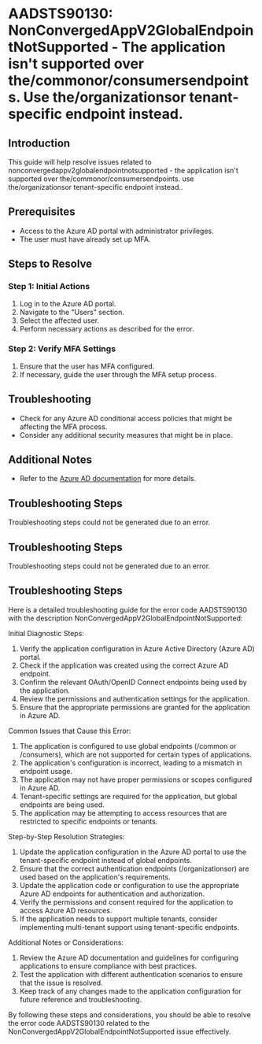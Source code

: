 # AADSTS90130: NonConvergedAppV2GlobalEndpointNotSupported - The application isn't supported over the/commonor/consumersendpoints. Use the/organizationsor tenant-specific endpoint instead.

## Introduction

This guide will help resolve issues related to
nonconvergedappv2globalendpointnotsupported - the application isn't supported
over the/commonor/consumersendpoints. use the/organizationsor tenant-specific
endpoint instead..

## Prerequisites

* Access to the Azure AD portal with administrator privileges.
* The user must have already set up MFA.

## Steps to Resolve

### Step 1: Initial Actions

1. Log in to the Azure AD portal.
2. Navigate to the "Users" section.
3. Select the affected user.
4. Perform necessary actions as described for the error.

### Step 2: Verify MFA Settings

1. Ensure that the user has MFA configured.
2. If necessary, guide the user through the MFA setup process.

## Troubleshooting

* Check for any Azure AD conditional access policies that might be affecting the
  MFA process.
* Consider any additional security measures that might be in place.

## Additional Notes

* Refer to the
  [Azure AD documentation](https://learn.microsoft.com/en-us/azure/active-directory/)
  for more details.

## Troubleshooting Steps

Troubleshooting steps could not be generated due to an error.

## Troubleshooting Steps

Troubleshooting steps could not be generated due to an error.

## Troubleshooting Steps

Here is a detailed troubleshooting guide for the error code AADSTS90130 with the
description NonConvergedAppV2GlobalEndpointNotSupported:

Initial Diagnostic Steps:

1. Verify the application configuration in Azure Active Directory (Azure AD)
   portal.
2. Check if the application was created using the correct Azure AD endpoint.
3. Confirm the relevant OAuth/OpenID Connect endpoints being used by the
   application.
4. Review the permissions and authentication settings for the application.
5. Ensure that the appropriate permissions are granted for the application in
   Azure AD.

Common Issues that Cause this Error:

1. The application is configured to use global endpoints (/common or
   /consumers), which are not supported for certain types of applications.
2. The application's configuration is incorrect, leading to a mismatch in
   endpoint usage.
3. The application may not have proper permissions or scopes configured in Azure
   AD.
4. Tenant-specific settings are required for the application, but global
   endpoints are being used.
5. The application may be attempting to access resources that are restricted to
   specific endpoints or tenants.

Step-by-Step Resolution Strategies:

1. Update the application configuration in the Azure AD portal to use the
   tenant-specific endpoint instead of global endpoints.
2. Ensure that the correct authentication endpoints (/organizationsor) are used
   based on the application's requirements.
3. Update the application code or configuration to use the appropriate Azure AD
   endpoints for authentication and authorization.
4. Verify the permissions and consent required for the application to access
   Azure AD resources.
5. If the application needs to support multiple tenants, consider implementing
   multi-tenant support using tenant-specific endpoints.

Additional Notes or Considerations:

1. Review the Azure AD documentation and guidelines for configuring applications
   to ensure compliance with best practices.
2. Test the application with different authentication scenarios to ensure that
   the issue is resolved.
3. Keep track of any changes made to the application configuration for future
   reference and troubleshooting.

By following these steps and considerations, you should be able to resolve the
error code AADSTS90130 related to the
NonConvergedAppV2GlobalEndpointNotSupported issue effectively.
